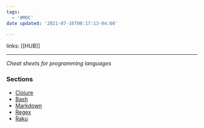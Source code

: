 ```yaml
---
tags:
  - '#MOC'
date updated: '2021-07-16T00:17:13-04:00'

---
```


links: [[HUB]]

---

_Cheat sheets for programming languages_

### Sections

- [Clojure](https://cljs.info/cheatsheet/)
- [Bash](https://devhints.io/bash)
- [Markdown](https://cheatography.com/davechild/cheat-sheets/regular-expressions/)
- [Regex](https://medium.com/factory-mind/regex-tutorial-a-simple-cheatsheet-by-examples-649dc1c3f285)
- [Raku](https://raw.githubusercontent.com/Raku/mu/master/docs/Perl6/Cheatsheet/cheatsheet.txt)
